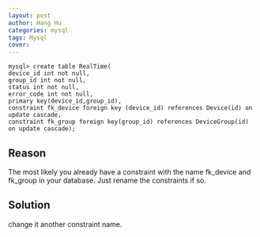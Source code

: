 ```yaml
---
layout: post
author: Hang Hu
categories: mysql
tags: Mysql 
cover: 
---
```


```
mysql> create table RealTime( 
device_id int not null, 
group_id int not null, 
status int not null, 
error_code int not null, 
primary key(device_id,group_id), 
constraint fk_device foreign key (device_id) references Device(id) on update cascade, 
constraint fk_group foreign key(group_id) references DeviceGroup(id) on update cascade);
```

## Reason

The most likely you already have a constraint with the name fk_device and fk_group in your database. Just rename the constraints if so.

## Solution

change it another constraint name.
